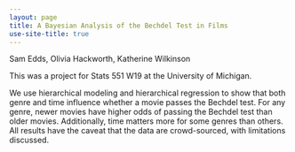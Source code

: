 ```yaml
---
layout: page
title: A Bayesian Analysis of the Bechdel Test in Films
use-site-title: true
---
```

Sam Edds, Olivia Hackworth, Katherine Wilkinson

This was a project for Stats 551 W19 at the University of Michigan.

We use hierarchical modeling and hierarchical regression to show that both genre and time influence whether a movie passes the Bechdel test. For any genre, newer movies have higher odds of passing the Bechdel test than older movies. Additionally, time matters more for some genres than others. All results have the caveat that the data are crowd-sourced, with limitations discussed.

